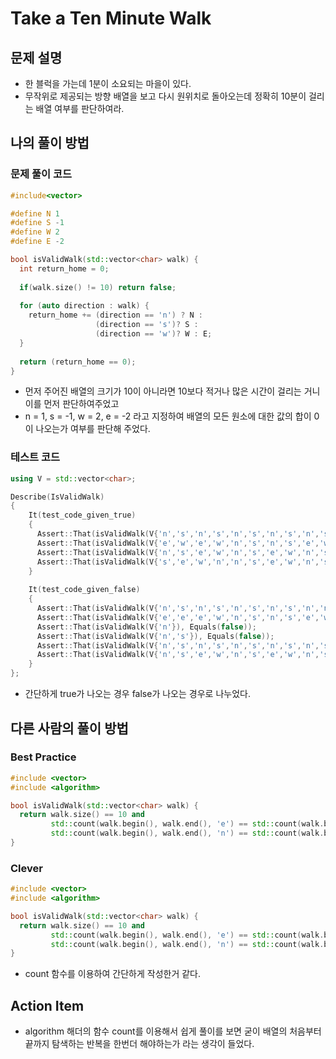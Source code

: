 # Take a Ten Minute Walk

## 문제 설명

*  한 블럭을 가는데 1분이 소요되는 마을이 있다.
*  무작위로 제공되는 방향 배열을 보고 다시 원위치로 돌아오는데 정확히 10분이 걸리는 배열 여부를 판단하여라.

## 나의 풀이 방법

### 문제 풀이 코드
```c++
#include<vector>

#define N 1
#define S -1
#define W 2
#define E -2

bool isValidWalk(std::vector<char> walk) {
  int return_home = 0;
  
  if(walk.size() != 10) return false;
    
  for (auto direction : walk) {
    return_home += (direction == 'n') ? N : 
                   (direction == 's')? S : 
                   (direction == 'w')? W : E;
  }
  
  return (return_home == 0);
}
```
*  먼저 주어진 배열의 크기가 10이 아니라면 10보다 적거나 많은 시간이 걸리는 거니 이를 먼저 판단하여주었고
*  n = 1, s = -1, w = 2, e = -2 라고 지정하여 배열의 모든 원소에 대한 값의 합이 0이 나오는가 여부를 판단해 주었다.

### 테스트 코드
```c++
using V = std::vector<char>;

Describe(IsValidWalk)
{
    It(test_code_given_true)
    {
      Assert::That(isValidWalk(V{'n','s','n','s','n','s','n','s','n','s'}), Equals(true));
      Assert::That(isValidWalk(V{'e','w','e','w','n','s','n','s','e','w'}), Equals(true));
      Assert::That(isValidWalk(V{'n','s','e','w','n','s','e','w','n','s'}), Equals(true));
      Assert::That(isValidWalk(V{'s','e','w','n','n','s','e','w','n','s'}), Equals(true));
    }
  
    It(test_code_given_false)
    {
      Assert::That(isValidWalk(V{'n','s','n','s','n','s','n','s','n','n'}), Equals(false));
      Assert::That(isValidWalk(V{'e','e','e','w','n','s','n','s','e','w'}), Equals(false));
      Assert::That(isValidWalk(V{'n'}), Equals(false));
      Assert::That(isValidWalk(V{'n','s'}), Equals(false));
      Assert::That(isValidWalk(V{'n','s','n','s','n','s','n','s','n','s','n','s'}), Equals(false));
      Assert::That(isValidWalk(V{'n','s','e','w','n','s','e','w','n','s','e','w','n','s','e','w'}), Equals(false));
    }
};
```

*  간단하게 true가 나오는 경우 false가 나오는 경우로 나누었다.

## 다른 사람의 풀이 방법

### Best Practice

```C++
#include <vector>
#include <algorithm> 

bool isValidWalk(std::vector<char> walk) {
  return walk.size() == 10 and 
         std::count(walk.begin(), walk.end(), 'e') == std::count(walk.begin(), walk.end(), 'w') and
         std::count(walk.begin(), walk.end(), 'n') == std::count(walk.begin(), walk.end(), 's');
}
```

### Clever

```c++
#include <vector>
#include <algorithm> 

bool isValidWalk(std::vector<char> walk) {
  return walk.size() == 10 and 
         std::count(walk.begin(), walk.end(), 'e') == std::count(walk.begin(), walk.end(), 'w') and
         std::count(walk.begin(), walk.end(), 'n') == std::count(walk.begin(), walk.end(), 's');
}
```

*  count 함수를 이용하여 간단하게 작성한거 같다.

## Action Item

*  algorithm 해더의 함수 count를 이용해서 쉽게 풀이를 보면 굳이 배열의 처음부터 끝까지 탐색하는 반복을 한번더 해야하는가 라는 생각이 들었다.